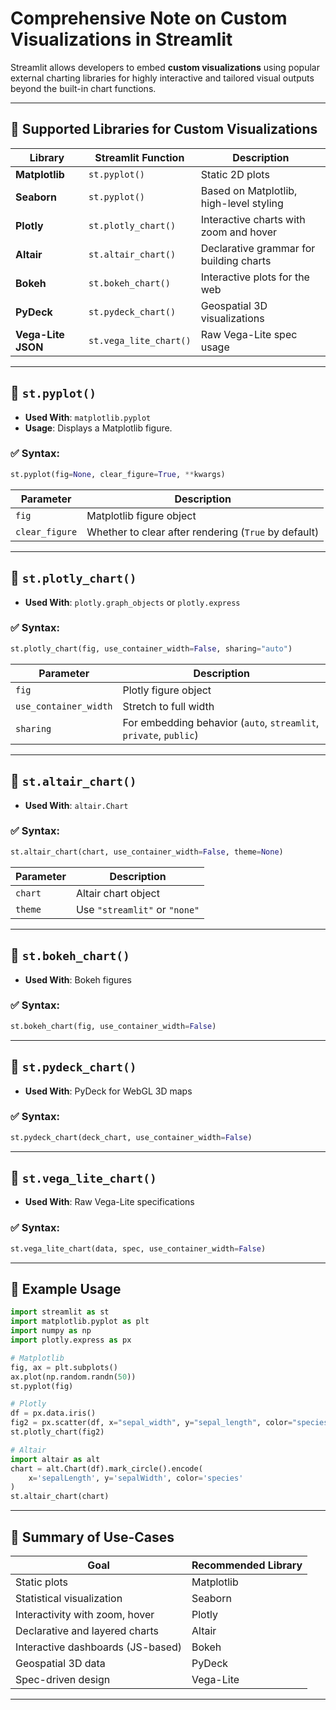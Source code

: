 # Comprehensive Note on **Custom Visualizations in Streamlit**

Streamlit allows developers to embed **custom visualizations** using popular external charting libraries for highly interactive and tailored visual outputs beyond the built-in chart functions.

---

## 🔹 Supported Libraries for Custom Visualizations

| Library           | Streamlit Function            | Description                                      |
|------------------|-------------------------------|--------------------------------------------------|
| **Matplotlib**    | `st.pyplot()`                 | Static 2D plots                                  |
| **Seaborn**       | `st.pyplot()`                 | Based on Matplotlib, high-level styling          |
| **Plotly**        | `st.plotly_chart()`           | Interactive charts with zoom and hover           |
| **Altair**        | `st.altair_chart()`           | Declarative grammar for building charts          |
| **Bokeh**         | `st.bokeh_chart()`            | Interactive plots for the web                    |
| **PyDeck**        | `st.pydeck_chart()`           | Geospatial 3D visualizations                     |
| **Vega-Lite JSON**| `st.vega_lite_chart()`        | Raw Vega-Lite spec usage                         |

---

## 🔸 `st.pyplot()`

- **Used With**: `matplotlib.pyplot`
- **Usage**: Displays a Matplotlib figure.

### ✅ Syntax:
```python
st.pyplot(fig=None, clear_figure=True, **kwargs)
```

| Parameter       | Description                                           |
|------------------|-------------------------------------------------------|
| `fig`            | Matplotlib figure object                             |
| `clear_figure`   | Whether to clear after rendering (`True` by default) |

---

## 🔸 `st.plotly_chart()`

- **Used With**: `plotly.graph_objects` or `plotly.express`

### ✅ Syntax:
```python
st.plotly_chart(fig, use_container_width=False, sharing="auto")
```

| Parameter            | Description                                           |
|----------------------|-------------------------------------------------------|
| `fig`                | Plotly figure object                                  |
| `use_container_width`| Stretch to full width                                |
| `sharing`            | For embedding behavior (`auto`, `streamlit`, `private`, `public`) |

---

## 🔸 `st.altair_chart()`

- **Used With**: `altair.Chart`

### ✅ Syntax:
```python
st.altair_chart(chart, use_container_width=False, theme=None)
```

| Parameter            | Description                                           |
|----------------------|-------------------------------------------------------|
| `chart`              | Altair chart object                                   |
| `theme`              | Use `"streamlit"` or `"none"`                         |

---

## 🔸 `st.bokeh_chart()`

- **Used With**: Bokeh figures

### ✅ Syntax:
```python
st.bokeh_chart(fig, use_container_width=False)
```

---

## 🔸 `st.pydeck_chart()`

- **Used With**: PyDeck for WebGL 3D maps

### ✅ Syntax:
```python
st.pydeck_chart(deck_chart, use_container_width=False)
```

---

## 🔸 `st.vega_lite_chart()`

- **Used With**: Raw Vega-Lite specifications

### ✅ Syntax:
```python
st.vega_lite_chart(data, spec, use_container_width=False)
```

---

## 🧩 Example Usage

```python
import streamlit as st
import matplotlib.pyplot as plt
import numpy as np
import plotly.express as px

# Matplotlib
fig, ax = plt.subplots()
ax.plot(np.random.randn(50))
st.pyplot(fig)

# Plotly
df = px.data.iris()
fig2 = px.scatter(df, x="sepal_width", y="sepal_length", color="species")
st.plotly_chart(fig2)

# Altair
import altair as alt
chart = alt.Chart(df).mark_circle().encode(
    x='sepalLength', y='sepalWidth', color='species'
)
st.altair_chart(chart)
```

---

## 📌 Summary of Use-Cases

| Goal                              | Recommended Library |
|-----------------------------------|---------------------|
| Static plots                      | Matplotlib          |
| Statistical visualization         | Seaborn             |
| Interactivity with zoom, hover    | Plotly              |
| Declarative and layered charts    | Altair              |
| Interactive dashboards (JS-based) | Bokeh               |
| Geospatial 3D data                | PyDeck              |
| Spec-driven design                | Vega-Lite           |

---
